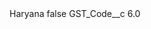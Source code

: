 <?xml version="1.0" encoding="UTF-8"?>
<CustomMetadata xmlns="http://soap.sforce.com/2006/04/metadata" xmlns:xsi="http://www.w3.org/2001/XMLSchema-instance" xmlns:xsd="http://www.w3.org/2001/XMLSchema">
    <label>Haryana</label>
    <protected>false</protected>
    <values>
        <field>GST_Code__c</field>
        <value xsi:type="xsd:double">6.0</value>
    </values>
</CustomMetadata>
